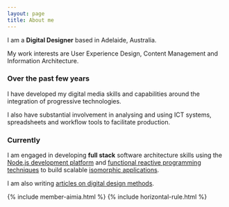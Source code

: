 ```yaml
---
layout: page
title: About me
---
```

<div class="message rounded-border-4">
	<p>I am a <strong>Digital Designer</strong> based in Adelaide, Australia.</p>
	<p>My work interests are User Experience Design, Content Management and Information Architecture.</p>
</div>

### Over the past few years
I have developed my digital media skills and capabilities around the integration of progressive technologies.  

I also have substantial involvement in analysing and using ICT systems, spreadsheets and workflow tools to facilitate production.

### Currently
I am engaged in developing **full stack** software architecture skills using the [Node.js development platform](https://nodejs.org) and [functional reactive programming techniques](http://en.wikipedia.org/wiki/Functional_reactive_programming) to build scalable [isomorphic applications](http://nerds.airbnb.com/isomorphic-javascript-future-web-apps/).  

I am also writing [articles on digital design methods](https://medium.com/doing-digital).  

{% include member-aimia.html %}
{% include horizontal-rule.html %}
<!--
## Knowledge and Skills Base
-->

